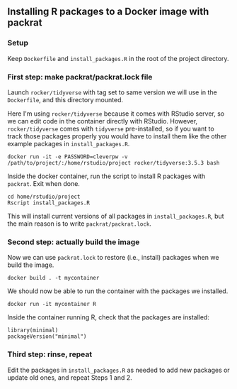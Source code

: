 ## Installing R packages to a Docker image with packrat

### Setup

Keep `Dockerfile` and `install_packages.R` in the root of the
project directory.

### First step: make packrat/packrat.lock file

Launch `rocker/tidyverse` with tag set to same version we will use in
the `Dockerfile`, and this directory mounted.

Here I'm using `rocker/tidyverse` because it comes with RStudio server, so we can
edit code in the container directly with RStudio. However, `rocker/tidyverse`
comes with `tidyverse` pre-installed, so if you want to track those packages
properly you would have to install them like the other example packages in 
`install_packages.R`.

````
docker run -it -e PASSWORD=cleverpw -v /path/to/project/:/home/rstudio/project rocker/tidyverse:3.5.3 bash
````

Inside the docker container, run the script to install R packages 
with `packrat`. Exit when done.

```
cd home/rstudio/project
Rscript install_packages.R
```

This will install current versions of all packages in `install_packages.R`,
but the main reason is to write `packrat/packrat.lock`.

### Second step: actually build the image

Now we can use `packrat.lock` to restore (i.e., install) packages when we 
build the image.

```
docker build . -t mycontainer
```

We should now be able to run the container with the packages we installed.

```
docker run -it mycontainer R
```

Inside the container running R, check that the packages are installed:

```
library(minimal)
packageVersion("minimal")
```

### Third step: rinse, repeat

Edit the packages in `install_packages.R` as needed to add new packages
or update old ones, and repeat Steps 1 and 2.
